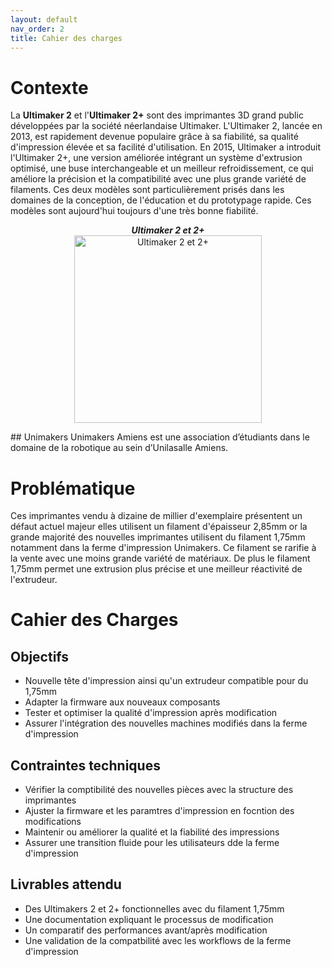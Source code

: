 ```yaml
---
layout: default
nav_order: 2
title: Cahier des charges
---
```


# Contexte
La **Ultimaker 2** et l'**Ultimaker 2+** sont des imprimantes 3D grand public développées par la société néerlandaise Ultimaker. L'Ultimaker 2, lancée en 2013, est rapidement devenue populaire grâce à sa fiabilité, sa qualité d'impression élevée et sa facilité d'utilisation. En 2015, Ultimaker a introduit l'Ultimaker 2+, une version améliorée intégrant un système d'extrusion optimisé, une buse interchangeable et un meilleur refroidissement, ce qui améliore la précision et la compatibilité avec une plus grande variété de filaments. Ces deux modèles sont particulièrement prisés dans les domaines de la conception, de l'éducation et du prototypage rapide. Ces modèles sont aujourd'hui toujours d'une très bonne fiabilité.

<p align="center">
  <strong><em>Ultimaker 2 et 2+</em></strong><br>
  <img src="https://pick3dprinter.com/wp-content/uploads/2019/12/Ultimaker-2-vs-Ultimaker-2-Plus-1-2048x1151.jpg" alt="Ultimaker 2 et 2+" width="300" />
</p>
## Unimakers
Unimakers Amiens est une association d’étudiants dans le domaine de la robotique au sein d’Unilasalle Amiens.

# Problématique
Ces imprimantes vendu à dizaine de millier d'exemplaire présentent un défaut actuel majeur elles utilisent un filament d'épaisseur 2,85mm or la grande majorité des nouvelles imprimantes utilisent du filament 1,75mm notamment dans la ferme d'impression Unimakers. Ce filament se rarifie à la vente avec une moins grande variété de matériaux. De plus le filament 1,75mm permet une extrusion plus précise et une meilleur réactivité de l'extrudeur. 

# Cahier des Charges
## Objectifs 
- Nouvelle tête d'impression ainsi qu'un extrudeur compatible pour du 1,75mm
- Adapter la firmware aux nouveaux composants
- Tester et optimiser la qualité d'impression après modification
- Assurer l'intégration des nouvelles machines modifiés dans la ferme d'impression

## Contraintes techniques
- Vérifier la comptibilité des nouvelles pièces avec la structure des imprimantes
- Ajuster la firmware et les paramtres d'impression en focntion des modifications
- Maintenir ou améliorer la qualité et la fiabilité des impressions
- Assurer une transition fluide pour les utilisateurs dde la ferme d'impression

## Livrables attendu 
- Des Ultimakers 2 et 2+ fonctionnelles avec du filament 1,75mm
- Une documentation expliquant le processus de modification
- Un comparatif des performances avant/après modification
- Une validation de la compatbilité avec les workflows de la ferme d'impression




